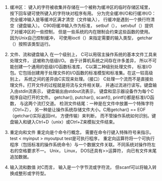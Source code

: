 1. 缓冲区：
键入的字符被收集并存储在一个被称为缓冲区的临时存储区域里， 按下回车键可使所键入的字符块对程序有用。
分为完全缓冲I/O和行缓冲I/O：完全缓冲输入是等缓冲区满才清空（文件输入）， 行缓冲是遇到一个换行符清空（键盘输入）。
C90将缓冲输入作为标准， setbuf（）， setvbuf（）提供了对缓冲区的一些控制， 但是一些系统的内在限制会约束这些函数的使用。
因为Unix自己控制缓冲， 可使用ioctl（）来指定需要的输入类型， getchar（）按照该类型运行。

2. 文件、流和键盘输入
在一个级别上， C可以用宿主操作系统的基本文件工具来处理文件， 这被称为低级I/O。
由于计算机系统之间存在许多差异， 所以不可能创建一个通用的低级I/O函数标准库， C以第二种级别处理文件， 标准I/O包。它包括创建用于处理文件的I/O函数的标准模型和标准集。在这一较高级别上， 系统之间的差异由C实现来处理。（接口）
C处理一个流而不是直接处理文件。打开文件的过程就是将流与文件相关联， 并通过流进行读写。键盘输入由stdin流表示， 键盘输出由stdout流表示， 键盘和显示器设备作为每个C程序自动打开的文件。
getchar(), putchar(), scanf(), printf()都是标准I/O函数， 与这两个流打交道。
检测文件结尾：一种是在文件中放置一个特殊字符（Ctrl+Z）， 另一种是让操作系统存储文件大小。C用getchar() == EOF（getchar()实际返回int， 方便传输）来判断， 而不管操作系统如何识别。键盘输入和键入Ctrl+D（unix）或Ctrl+Z来模拟文件结束。

3. 重定向和文件
重定向是个命令行概念， 需要在命令行键入特殊符号来指示。
test < myinput > myoutput
test是可执行程序， 重定向运算符将一个可执行程序（包括标准的操作系统命令）与一个数据文件关联。不同系统对操作符左右的空格要求不一。
Unix， Linux， DOS还具有>>运算符， 向已有文件末尾追加数据。

4. 输入流和数值
对C而言， 输入是一个字节流或字符流， 但scanf可以将输入转换成整形或字符型。
